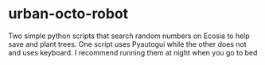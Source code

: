 # urban-octo-robot
Two simple python scripts that search random numbers on Ecosia to help save and plant trees. One script uses Pyautogui while the other does not and uses keyboard. I recommend running them at night when you go to bed 

